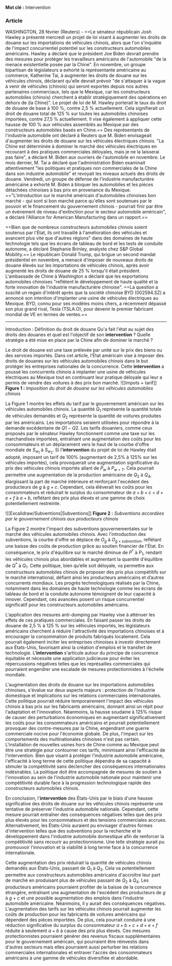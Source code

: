 
**Mot clé :** Intervention
### Article
WASHINGTON, 28 février (Reuters) - ==Le sénateur républicain Josh Hawley a présenté mercredi un projet de loi visant à augmenter les droits de douane sur les importations de véhicules chinois, alors que l'on s'inquiète de l'impact concurrentiel potentiel sur les constructeurs automobiles américains.
Hawley a déclaré que le président Joe Biden devrait prendre des mesures pour protéger les travailleurs américains de l'automobile "de la menace existentielle posée par la Chine".
En novembre, un groupe bipartisan de législateurs a exhorté la représentante américaine au commerce, Katherine Tai, à augmenter les droits de douane sur les véhicules chinois, déclarant qu'elle devrait prévoir "de s'attaquer à la vague à venir de véhicules (chinois) qui seront exportés depuis nos autres partenaires commerciaux, tels que le Mexique, car les constructeurs automobiles (chinois) cherchent à établir stratégiquement des opérations en dehors de (la Chine)".
Le projet de loi de M. Hawley porterait le taux du droit de douane de base à 100 %, contre 2,5 % actuellement. Cela signifierait un droit de douane total de 125 % sur toutes les automobiles chinoises importées, contre 27,5 % actuellement. Il vise également à appliquer cette hausse de 100 % aux véhicules assemblés au Mexique par des constructeurs automobiles basés en Chine.==
Des représentants de l'industrie automobile ont déclaré à Reuters que M. Biden envisageait d'augmenter les droits de douane sur les véhicules électriques chinois. "La Chine est déterminée à dominer le marché des véhicules électriques en recourant à des pratiques commerciales déloyales, mais je ne la laisserai pas faire", a déclaré M. Biden aux ouvriers de l'automobile en novembre.
Le mois dernier, M. Tai a déclaré que l'administration Biden examinait attentivement "les politiques et pratiques non commerciales de la Chine dans son industrie automobile" et revoyait les niveaux actuels des droits de douane.
Vendredi, un groupe de défense de l'industrie manufacturière américaine a exhorté M. Biden à bloquer les automobiles et les pièces détachées chinoises à bas prix en provenance du Mexique.
=="L'introduction sur le marché américain d'automobiles chinoises bon marché - qui sont si bon marché parce qu'elles sont soutenues par le pouvoir et le financement du gouvernement chinois - pourrait finir par être un événement de niveau d'extinction pour le secteur automobile américain", a déclaré l'Alliance for American Manufacturing dans un rapport.==

==Bien que de nombreux constructeurs automobiles chinois soient soutenus par l'État, ils ont travaillé à l'amélioration des véhicules et avancent plus vite que d'autres régions" dans des domaines de haute technologie tels que les écrans de tableau de bord et les tests de conduite autonome, a déclaré Stephanie Brinley, analyste chez S&P Global Mobility.==
Le républicain Donald Trump, qui brigue un second mandat présidentiel en novembre, a menacé d'imposer de nouveaux droits de douane élevés sur les importations de véhicules chinois, après avoir augmenté les droits de douane de 25 % lorsqu'il était président.
L'ambassade de Chine à Washington a déclaré que les exportations automobiles chinoises "reflètent le développement de haute qualité et la forte innovation de l'industrie manufacturière chinoise".
==La question a suscité un regain d'intérêt après que la société chinoise BYD (002594.SZ) a annoncé son intention d'implanter une usine de véhicules électriques au Mexique. BYD, connu pour ses modèles moins chers, a récemment dépassé son plus grand rival, Tesla (TSLA.O), pour devenir le premier fabricant mondial de VE en termes de ventes.==

---

Introduction :
Définition du droit de douane
Qu'a fait l'état au sujet des droits des douanes et quel est l'objectif de son **intervention** ?
Quelle stratégie a été mise en place par la Chine afin de dominer le marché ?

Le droit de douane est une taxe prélevée par unité sur le prix des biens ou des services importés. Dans cet article, l'État américain vise à imposer des droits de douanes sur les véhicules automobiles chinois dans le but protéger les entreprises nationales de la concurrence. Cette **intervention** a poussé les concurrents chinois à implanter une usine de véhicules électriques au Mexique tout en continuant leur pratique déloyale qui leur a permis de vendre des voitures à des prix bon marché.
![[Impots + tarif]]
**Figure 1 :** *Imposition du droit de douane sur les véhicules automobiles chinois*

La Figure 1 montre les effets du tarif par le gouvernement américain sur les véhicules automobiles chinois. La quantité $Q_1$ représente la quantité totale de véhicules demandés et $Q_2$ représente la quantité de voitures produites par les américains. Les importations seraient utilisées pour répondre à la demande excédentaire de $Q1 - Q2$. Les tarifs douaniers, comme ceux proposés par le sénateur Hawley fonctionnent comme une taxe sur les marchandises importées, entraînant une augmentation des coûts pour les consommateurs et un déplacement vers le haut de la courbe d'offre mondiale de $S_{w_1}$ à $S_{w_2}$. Si l'**intervention** du projet de loi de Hawley était adopté, imposant un tarif de 100% (augmentant de 2,5% à 125% sur les véhicules importés), cela provoquerait une augmentation significative du prix des véhicules chinois importés allant de $P_w$ à $P_{w+T}$. Cela pourrait permettre une augmentation de la production américaine de $Q_2$ à $Q_4$, élargissant la part de marché intérieure et renforçant l'excédent des producteurs de $g$ à $g+c$. Cependant, cela élèverait les coûts pour les consommateurs et réduirait le surplus du consommateur de $a+b+c+d+e+f$ à $a+b$, reflétant des prix plus élevés et une gamme de choix potentiellement restreinte.

![[Excalidraw/Subventions|Subventions]]
**Figure 2 :** *Subventions accordées par le gouvernement chinois aux producteurs chinois*

La Figure 2 montre l'impact des subventions gouvernementales sur le marché des véhicules automobiles chinois. Avec l'introduction des subventions, la courbe d'offre se déplace de $O_g$ à $O_{g+subvention}$, reflétant une baisse des coûts de production grâce au soutien financier de l'État. En conséquence, le prix d'équilibre sur le marché diminue de $P^*$ à $P_1$, rendant les véhicules chinois plus abordables et augmentant la quantité d'équilibre de $Q^*$ à $Q_1$. Cette politique, bien qu’elle soit déloyale, va permettre aux constructeurs automobiles chinois de proposer des prix plus compétitifs sur le marché international, défiant ainsi les producteurs américains et d’autres concurrents mondiaux. Les progrès technologiques réalisés par la Chine, notamment dans les domaines de haute technologie comme les écrans de tableau de bord et la conduite autonome témoignent de leur capacité à innover. Cependant, ces avancées posent un risque concurrentiel significatif pour les constructeurs automobiles américains. 

L'application des mesures anti-dumping par Hawley vise à atténuer les effets de ces pratiques commerciales. En faisant passer les droits de douane de 2,5 % à 125 % sur les véhicules importés, les législateurs américains cherchent à réduire l'attractivité des importations chinoises et à encourager la consommation de produits fabriqués localement. Cela pourrait également inciter les entreprises chinoises à investir directement aux États-Unis, favorisant ainsi la création d'emplois et le transfert de technologie. L'**intervention** s'articule autour du principe de concurrence équitable et nécessite une application judicieuse pour éviter les répercussions négatives telles que les représailles commerciales qui pourraient engendrer une escalade de mesures protectionnistes à l'échelle mondiale.

L'augmentation des droits de douane sur les importations automobiles chinoises, s'évalue sur deux aspects majeurs : protection de l'industrie domestique et implications sur les relations commerciales internationales. Cette politique pourrait réduire temporairement l'impact des véhicules chinois à bas prix sur les fabricants américains, donnant ainsi un répit pour l'adaptation et l'innovation. Néanmoins, la hausse soudaine à 125% risque de causer des perturbations économiques en augmentant significativement les coûts pour les consommateurs américains et pourrait potentiellement provoquer des contre-mesures par la Chine, engendrant une guerre commerciale nocive pour l'économie globale. De plus, l'impact sur les comportements des multinationales chinoises n'est pas certain. L'installation de nouvelles usines hors de Chine comme au Mexique peut être une stratégie pour contourner ces tarifs, minimisant ainsi l'efficacité de l'intervention. Bien que visant à protéger l'industrie automobile américaine, l'efficacité à long terme de cette politique dépendra de sa capacité à stimuler la compétitivité sans déclencher des conséquences internationales indésirables. La politique doit être accompagnée de mesures de soutien à l'innovation au sein de l'industrie automobile nationale pour maintenir une compétitivité durable face à la progression technologique rapide des constructeurs automobiles chinois.

En conclusion, l'**intervention** des États-Unis par le biais d'une hausse significative des droits de douane sur les véhicules chinois représente une tentative de préserver l'industrie automobile nationale. Cependant, cette mesure pourrait entraîner des conséquences négatives telles que des prix plus élevés pour les consommateurs et des tensions commerciales accrues. Alternativement, les États-Unis auraient pu envisager d'autres formes d'intervention telles que des subventions pour la recherche et le développement dans l'industrie automobile domestique afin de renforcer la compétitivité sans recourir au protectionnisme. Une telle stratégie aurait pu promouvoir l'innovation et la viabilité à long terme face à la concurrence internationale.








Cette augmentation des prix réduirait la quantité de véhicules chinois demandés aux États-Unis, passant de $Q_1$ à $Q_3$. Cela va potentiellement permettre aux constructeurs automobiles américains d'accroître leur part de marché en produisant plus de véhicules passant de $Q_2$ à $Q_4$. Les producteurs américains pourraient profiter de la baisse de la concurrence étrangère, entraînant une augmentation de l'excédent des producteurs de $g$ à $g+c$ et une possible augmentation des emplois dans l'industrie automobile américaine. Néanmoins, il y aurait des conséquences négatives. L'augmentation des tarifs sur les véhicules chinois pourrait augmenter les coûts de production pour les fabricants de voitures américains qui dépendent des pièces importées. De plus, cela pourrait conduire à une réduction significative du surplus du consommateur $a+b+c+d+e+f$ réduite à seulement $a+b$ à cause des prix plus élevés. Ces mesures protectionnistes pourraient générer des revenus fiscaux supplémentaires pour le gouvernement américain, qui pourraient être réinvestis dans d'autres secteurs mais elles pourraient aussi perturber les relations commerciales internationales et entraver l'accès des consommateurs américains à une gamme de véhicules diversifiée et abordable.


